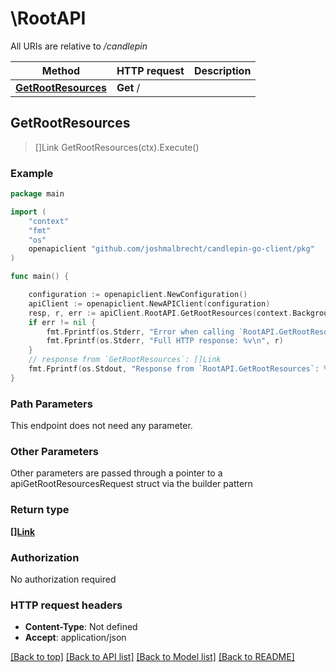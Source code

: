 # \RootAPI

All URIs are relative to */candlepin*

Method | HTTP request | Description
------------- | ------------- | -------------
[**GetRootResources**](RootAPI.md#GetRootResources) | **Get** / | 



## GetRootResources

> []Link GetRootResources(ctx).Execute()





### Example

```go
package main

import (
	"context"
	"fmt"
	"os"
	openapiclient "github.com/joshmalbrecht/candlepin-go-client/pkg"
)

func main() {

	configuration := openapiclient.NewConfiguration()
	apiClient := openapiclient.NewAPIClient(configuration)
	resp, r, err := apiClient.RootAPI.GetRootResources(context.Background()).Execute()
	if err != nil {
		fmt.Fprintf(os.Stderr, "Error when calling `RootAPI.GetRootResources``: %v\n", err)
		fmt.Fprintf(os.Stderr, "Full HTTP response: %v\n", r)
	}
	// response from `GetRootResources`: []Link
	fmt.Fprintf(os.Stdout, "Response from `RootAPI.GetRootResources`: %v\n", resp)
}
```

### Path Parameters

This endpoint does not need any parameter.

### Other Parameters

Other parameters are passed through a pointer to a apiGetRootResourcesRequest struct via the builder pattern


### Return type

[**[]Link**](Link.md)

### Authorization

No authorization required

### HTTP request headers

- **Content-Type**: Not defined
- **Accept**: application/json

[[Back to top]](#) [[Back to API list]](../README.md#documentation-for-api-endpoints)
[[Back to Model list]](../README.md#documentation-for-models)
[[Back to README]](../README.md)

